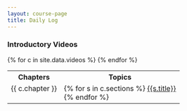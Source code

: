 ```yaml
---
layout: course-page
title: Daily Log
---
```


### Introductory Videos


<div class="x-scroll">
<table class="asst-table">
<tr><th>Chapters</th><th>Topics</th></tr>
{% for c in site.data.videos %}
<tr valign="top">
  <td>{{ c.chapter }}</td>
  <td>
    {% for s in c.sections %}
      <a href="{{s.url}}">{{s.title}}</a><br>
    {% endfor %}
 </td>
</tr>
{% endfor %}
</table>
</div>


